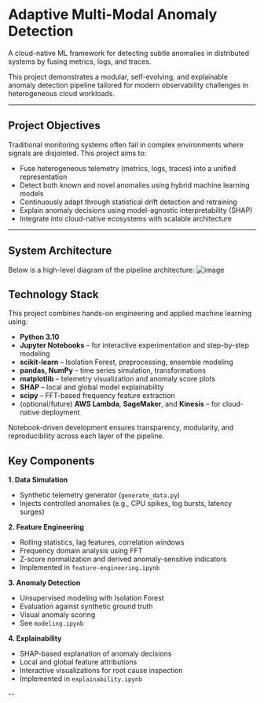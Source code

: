 # Adaptive Multi-Modal Anomaly Detection

A cloud-native ML framework for detecting subtle anomalies in distributed systems by fusing metrics, logs, and traces.

This project demonstrates a modular, self-evolving, and explainable anomaly detection pipeline tailored for modern observability challenges in heterogeneous cloud workloads.

---

## Project Objectives

Traditional monitoring systems often fail in complex environments where signals are disjointed. This project aims to:

- Fuse heterogeneous telemetry (metrics, logs, traces) into a unified representation
- Detect both known and novel anomalies using hybrid machine learning models
- Continuously adapt through statistical drift detection and retraining
- Explain anomaly decisions using model-agnostic interpretability (SHAP)
- Integrate into cloud-native ecosystems with scalable architecture

---

## System Architecture

Below is a high-level diagram of the pipeline architecture:
![image](https://github.com/user-attachments/assets/122d8f0c-431f-4d06-96d8-043017a63cb7)



## Technology Stack

This project combines hands-on engineering and applied machine learning using:

- **Python 3.10**
- **Jupyter Notebooks** – for interactive experimentation and step-by-step modeling
- **scikit-learn** – Isolation Forest, preprocessing, ensemble modeling
- **pandas, NumPy** – time series simulation, transformations
- **matplotlib** – telemetry visualization and anomaly score plots
- **SHAP** – local and global model explainability
- **scipy** – FFT-based frequency feature extraction
- (optional/future) **AWS Lambda**, **SageMaker**, and **Kinesis** – for cloud-native deployment

Notebook-driven development ensures transparency, modularity, and reproducibility across each layer of the pipeline.


## Key Components
**1. Data Simulation**
- Synthetic telemetry generator (`generate_data.py`)
- Injects controlled anomalies (e.g., CPU spikes, log bursts, latency surges)

**2. Feature Engineering**
- Rolling statistics, lag features, correlation windows
- Frequency domain analysis using FFT
- Z-score normalization and derived anomaly-sensitive indicators
- Implemented in `feature-engineering.ipynb`

**3. Anomaly Detection**
- Unsupervised modeling with Isolation Forest
- Evaluation against synthetic ground truth
- Visual anomaly scoring
- See `modeling.ipynb`

**4. Explainability**
- SHAP-based explanation of anomaly decisions
- Local and global feature attributions
- Interactive visualizations for root cause inspection
- Implemented in `explainability.ipynb`

--

